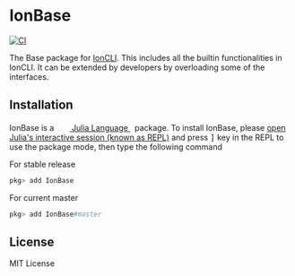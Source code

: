 # IonBase

[![CI](https://github.com/Roger-luo/IonBase.jl/workflows/CI/badge.svg)](https://github.com/Roger-luo/IonBase.jl/actions)

The Base package for [IonCLI](https://github.com/Roger-luo/IonCLI.jl). This includes all the builtin functionalities
in IonCLI. It can be extended by developers by overloading some of the interfaces.

## Installation

<p>
IonBase is a &nbsp;
    <a href="https://julialang.org">
        <img src="https://julialang.org/assets/infra/julia.ico" width="16em">
        Julia Language
    </a>
    &nbsp; package. To install IonBase,
    please <a href="https://docs.julialang.org/en/v1/manual/getting-started/">open
    Julia's interactive session (known as REPL)</a> and press <kbd>]</kbd> key in the REPL to use the package mode, then type the following command
</p>

For stable release

```julia
pkg> add IonBase
```

For current master

```julia
pkg> add IonBase#master
```

## License

MIT License
